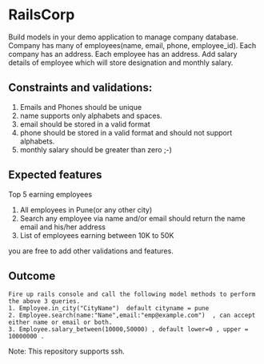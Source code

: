 # RailsCorp
Build models in your demo application to manage company database.
Company has many of employees(name, email, phone, employee_id).
Each company has an address.
Each employee has an address.
Add salary details of employee which will store designation and monthly salary.

## Constraints and validations:

  1. Emails and Phones should be unique
  2. name supports only alphabets and spaces.
  3. email should be stored in a valid format
  4. phone should be stored in a valid format and should not support alphabets.
  5. monthly salary should be greater than zero ;-)

## Expected features

  Top 5 earning employees
  
  1. All employees in Pune(or any other city)
  2. Search any employee via name and/or email should return the name email and his/her address
  3. List of employees earning between 10K to 50K
  
  you are free to add other validations and features.


## Outcome
	Fire up rails console and call the following model methods to perform the above 3 queries.
	1. Employee.in_city("CityName")  default cityname = pune
	2. Employee.search(name:"Name",email:"emp@example.com")  , can accept either name or email or both.
	3. Employee.salary_between(10000,50000) , default lower=0 , upper = 10000000 .



Note: This repository supports ssh.